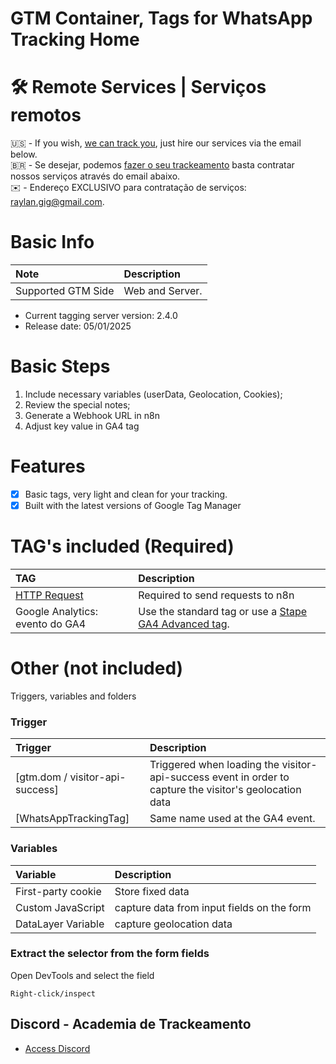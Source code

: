 # GTM Container, Tags for WhatsApp Tracking Home

# 🛠️ Remote Services | Serviços remotos

🇺🇸 - If you wish, [we can track you](https://academiadetrackeamento.com.br), just hire our services via the email below.
<br>
🇧🇷 - Se desejar, podemos [fazer o seu trackeamento](https://academiadetrackeamento.com.br) basta contratar nossos serviços através do email abaixo.
<br>
✉️ - Endereço EXCLUSIVO para contratação de serviços: raylan.gig@gmail.com.

# Basic Info

Note|Description
:----|:----
Supported GTM Side|Web and Server.

- Current tagging server version: 2.4.0
- Release date: 05/01/2025

# Basic Steps

1. Include necessary variables (userData, Geolocation, Cookies);
2. Review the special notes;
3. Generate a Webhook URL in n8n
4. Adjust key value in GA4 tag

# Features
- [x] Basic tags, very light and clean for your tracking.
- [x] Built with the latest versions of Google Tag Manager

# TAG's included (**Required**)

TAG|Description
:----|:----
[HTTP Request](https://github.com/stape-io/json-http-request-tag)|Required to send requests to n8n
Google Analytics: evento do GA4|Use the standard tag or use a [Stape GA4 Advanced tag](https://github.com/stape-io/ga4-advanced-tag).

# Other (not included)

Triggers, variables and folders

### Trigger
Trigger|Description
:----|:----
[gtm.dom / visitor-api-success]|Triggered when loading the visitor-api-success event in order to capture the visitor's geolocation data
[WhatsAppTrackingTag]|Same name used at the GA4 event.

### Variables
Variable|Description
:----|:----
First-party cookie|Store fixed data
Custom JavaScript|capture data from input fields on the form
DataLayer Variable|capture geolocation data

### Extract the selector from the form fields

Open DevTools and select the field
```
Right-click/inspect
```


## Discord - Academia de Trackeamento
- [Access Discord](https://discord.gg/GTzGmKNFy8)
